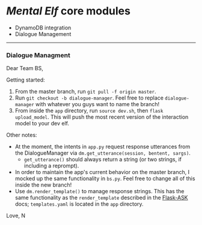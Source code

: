 # *Mental Elf* core modules

- DynamoDB integration
- Dialogue Management

____

### Dialogue Managment

Dear Team BS,

Getting started:

1. From the master branch, run `git pull -f origin master`.
2. Run `git checkout -b dialogue-manager`. Feel free to replace `dialogue-manager` with whatever you guys want to name the branch!
3. From inside the `app` directory, run `source dev.sh`, then `flask upload_model`. This will push the most recent version of the interaction model to your dev elf. 

Other notes:

- At the moment, the intents in `app.py` request response utterances from the DialogueManager via `dm.get_utterance(session, bentent, sargs)`. 
  - `get_utterance()` should always return a string (or two strings, if including a reprompt).
- In order to maintain the app's current behavior on the master branch, I mocked up the same functionality in `bs.py`. Feel free to change all of this inside the new branch!
- Use `dm.render_template()` to manage response strings. This has the same functionality as the `render_template` described in the [Flask-ASK](http://flask-ask.readthedocs.io/en/latest/responses.html#jinja-templates) docs; `templates.yaml` is located in the `app` directory.

Love, N